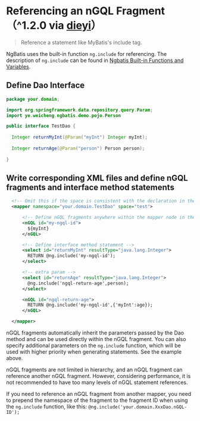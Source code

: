 
# Referencing an nGQL Fragment （^1.2.0  via [dieyi](https://github.com/1244453393)）

> Reference a statement like MyBatis's include tag.

NgBatis uses the built-in function `ng.include` for referencing. The description of `ng.include` can be found in [Ngbatis Built-in Functions and Variables](./built-in-function).

## Define Dao Interface

```java
package your.domain;

import org.springframework.data.repository.query.Param;
import ye.weicheng.ngbatis.demo.pojo.Person

public interface TestDao {
    
  Integer returnMyInt(@Param("myInt") Integer myInt);
  
  Integer returnAge(@Param("person") Person person);
  
}
```

## Write corresponding XML files and define nGQL fragments and interface method statements

```xml
  <!-- Omit this if the space is consistent with the declaration in the yml file -->
  <mapper namespace="your.domain.TestDao" space="test">

      <!-- Define nGQL fragments anywhere within the mapper node in the XML file -->
      <nGQL id="my-ngql-id">
        ${myInt}
      </nGQL>

      <!-- Define interface method statement -->
      <select id="returnMyInt" resultType="java.lang.Integer">
        RETURN @ng.include('my-ngql-id');
      </select>

      <!-- extra param -->
      <select id="returnAge" resultType="java.lang.Integer">
        @ng.include('ngql-return-age',person);
      </select>

      <nGQL id="ngql-return-age">
        RETURN @ng.include('my-ngql-id',{'myInt':age});
      </nGQL>

  </mapper>
```

nGQL fragments automatically inherit the parameters passed by the Dao method and can be used directly within the nGQL fragment. You can also specify additional parameters on the `ng.include` function, which will be used with higher priority when generating statements. See the example above.

nGQL fragments are not limited in hierarchy, and an nGQL fragment can reference another nGQL fragment. However, considering performance, it is not recommended to have too many levels of nGQL statement references.

If you need to reference an nGQL fragment from another mapper, you need to prepend the namespace of the fragment to the fragment ID when using the `ng.include` function, like this: `@ng.include('your.domain.XxxDao.nGQL-ID');`
